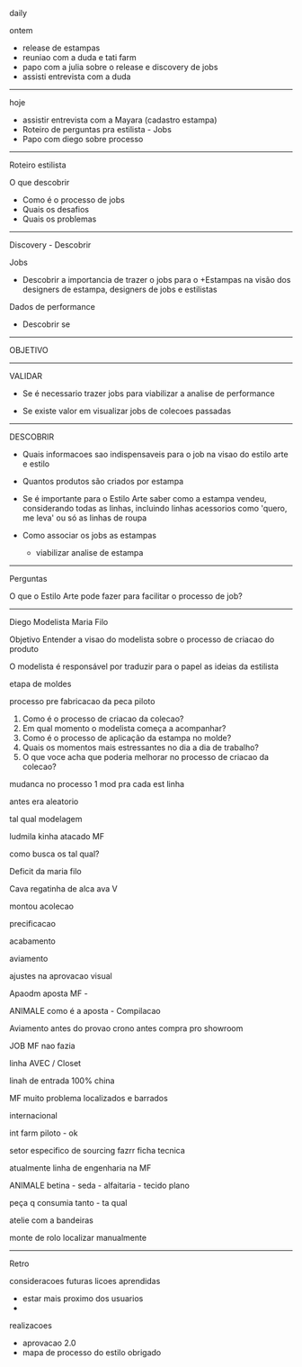 daily

ontem
- release de estampas
- reuniao com a duda e tati farm
- papo com a julia sobre o release e discovery de jobs
- assisti entrevista com a duda

---

hoje
- assistir entrevista com a Mayara (cadastro estampa)
- Roteiro de perguntas pra estilista - Jobs
- Papo com diego sobre processo 

---

Roteiro estilista

O que descobrir

- Como é o processo de jobs
- Quais os desafios
- Quais os problemas


---

Discovery - Descobrir

Jobs
- Descobrir a importancia de trazer o jobs para o +Estampas na visão dos designers de estampa, designers de jobs e estilistas

Dados de performance
- Descobrir se 


---

OBJETIVO

---

VALIDAR

- Se é necessario trazer jobs para viabilizar a analise de performance

- Se existe valor em visualizar jobs de colecoes passadas

---

DESCOBRIR

- Quais informacoes sao indispensaveis para o job na visao do estilo arte e estilo

- Quantos produtos são criados por estampa

- Se é importante para o Estilo Arte saber como a estampa vendeu, considerando todas as linhas, incluindo linhas acessorios como 'quero, me leva' ou só as linhas de roupa

- Como associar os jobs as estampas
	- viabilizar analise de estampa

---

Perguntas

O que o Estilo Arte pode fazer para facilitar o processo de job?




---


Diego
Modelista Maria Filo

Objetivo
Entender a visao do modelista sobre o processo de criacao do produto

O modelista é responsável por traduzir para o papel as ideias da estilista

etapa de moldes

processo pre fabricacao da peca piloto


1. Como é o processo de criacao da colecao?
2. Em qual momento o modelista começa a acompanhar?
3. Como é o processo de aplicação da estampa no molde?
4. Quais os momentos mais estressantes no dia a dia de trabalho?
5. O que voce acha que poderia melhorar no processo de criacao da colecao? 



mudanca no processo
1 mod pra cada est linha

antes era aleatorio

tal qual
modelagem

ludmila
kinha atacado MF

como busca os tal qual?

Deficit da maria filo

Cava regatinha de alca ava V


montou acolecao

precificacao

acabamento

aviamento

ajustes na aprovacao visual

Apaodm
aposta MF - 

ANIMALE como é a aposta - Compilacao

Aviamento
antes do provao
crono antes 
compra pro showroom





JOB
MF nao fazia

linha AVEC / Closet

linah de entrada
100% china

MF
muito problema
localizados e barrados

internacional 


int farm
piloto - ok 

setor especifico de sourcing
fazrr ficha tecnica

atualmente
linha de engenharia na MF


ANIMALE
betina - seda - alfaitaria - tecido plano

peça q consumia tanto - ta qual

atelie com a bandeiras

monte de rolo
localizar manualmente


---

Retro

consideracoes futuras
licoes aprendidas
- estar mais proximo dos usuarios
- 
realizacoes
- aprovacao 2.0
- mapa de processo do estilo
obrigado

